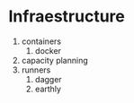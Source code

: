 # Infraestructure

1. containers
   1. docker
2. capacity planning
3. runners
   1. dagger
   2. earthly
